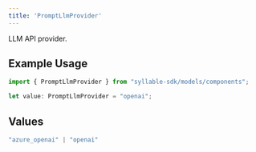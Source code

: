 ```yaml
---
title: 'PromptLlmProvider'
---
```


LLM API provider.

## Example Usage

```typescript
import { PromptLlmProvider } from "syllable-sdk/models/components";

let value: PromptLlmProvider = "openai";
```

## Values

```typescript
"azure_openai" | "openai"
```